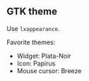 ## GTK theme
Use `lxappearance`.

Favorite themes:
* Widget: Plata-Noir
* Icon: Papirus
* Mouse cursor: Breeze
